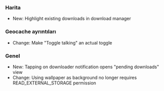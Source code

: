 ### Harita
- New: Highlight existing downloads in download manager

### Geocache ayrıntıları
- Change: Make "Toggle talking" an actual toggle

### Genel
- New: Tapping on downloader notification opens "pending downloads" view
- Change: Using wallpaper as background no longer requires READ_EXTERNAL_STORAGE permission
